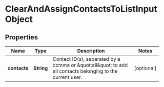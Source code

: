 
# ClearAndAssignContactsToListInputObject

## Properties
Name | Type | Description | Notes
------------ | ------------- | ------------- | -------------
**contacts** | **String** | Contact ID(s), separated by a comma or \&quot;all\&quot; to add all contacts belonging to the current user. |  [optional]




